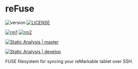 # reFuse
![version](https://img.shields.io/badge/version-1.0-blue)
[![LICENSE](https://img.shields.io/badge/LICENSE-GPL_v3-blue)](https://www.gnu.org/licenses/)


[![rm1](https://img.shields.io/badge/rM1-not_tested-orange)](https://remarkable.com/store/remarkable)
[![rm2](https://img.shields.io/badge/rM2-supported-green)](https://remarkable.com/store/remarkable-2)


[![Static Analysis | master](https://github.com/cloudsftp/reFuse/actions/workflows/python_analysis_master.yml/badge.svg?branch=develop)](https://github.com/cloudsftp/reFuse/actions/workflows/python_analysis.yml)

[![Static Analysis | develop](https://github.com/cloudsftp/reFuse/actions/workflows/python_analysis_develop.yml/badge.svg?branch=develop)](https://github.com/cloudsftp/reFuse/actions/workflows/python_analysis.yml)


FUSE filesystem for syncing your reMarkable tablet over SSH.
